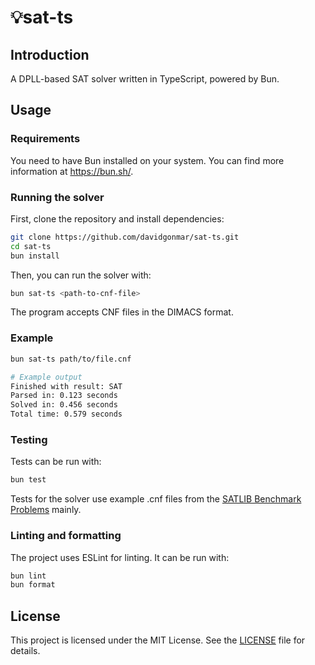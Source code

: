 # 💡sat-ts

## Introduction

A DPLL-based SAT solver written in TypeScript, powered by Bun.

## Usage

### Requirements

You need to have Bun installed on your system. You can find more information at https://bun.sh/.

### Running the solver

First, clone the repository and install dependencies:

```bash
git clone https://github.com/davidgonmar/sat-ts.git
cd sat-ts
bun install
```

Then, you can run the solver with:

```bash
bun sat-ts <path-to-cnf-file>
```

The program accepts CNF files in the DIMACS format.

### Example

```bash
bun sat-ts path/to/file.cnf

# Example output
Finished with result: SAT
Parsed in: 0.123 seconds
Solved in: 0.456 seconds
Total time: 0.579 seconds
```

### Testing

Tests can be run with:

```bash
bun test
```

Tests for the solver use example .cnf files from the [SATLIB Benchmark Problems](https://www.cs.ubc.ca/~hoos/SATLIB/benchm.html) mainly.

### Linting and formatting

The project uses ESLint for linting. It can be run with:

```bash
bun lint
bun format
```

## License

This project is licensed under the MIT License. See the [LICENSE](LICENSE) file for details.
